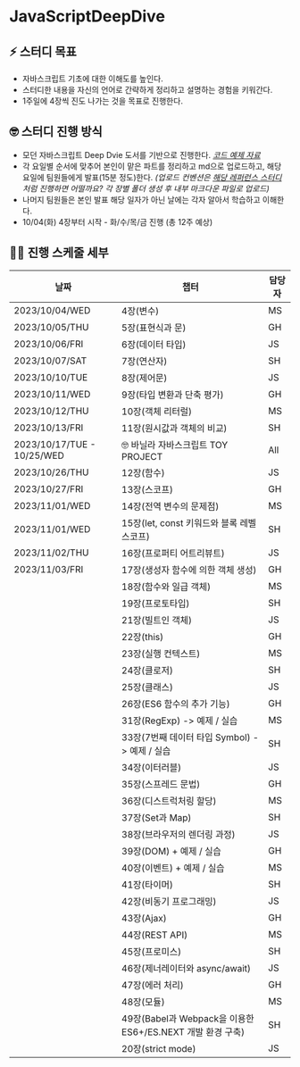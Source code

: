 # JavaScriptDeepDive


## ⚡️ 스터디 목표

- 자바스크립트 기초에 대한 이해도를 높인다.
- 스터디한 내용을 자신의 언어로 간략하게 정리하고 설명하는 경험을 키워간다.
- 1주일에 4장씩 진도 나가는 것을 목표로 진행한다.


## 🤓 스터디 진행 방식

- 모던 자바스크립트 Deep Dvie 도서를 기반으로 진행한다.
*[코드 예제 자료](https://github.com/wikibook/mjs)*
- 각 요일별 순서에 맞추어 본인이 맡은 파트를 정리하고 md으로 업로드하고, 해당 요일에 팀원들에게 발표(15분 정도)한다.
  *(업로드 컨벤션은 [해당 레퍼런스 스터디](https://github.com/suu3/js_deepdive_study/tree/main/05.%ED%91%9C%ED%98%84%EC%8B%9D%EA%B3%BC%20%EB%AC%B8) 처럼 진행하면 어떨까요? 각 장별 폴더 생성 후 내부 마크다운 파일로 업로드)*
- 나머지 팀원들은 본인 발표 해당 일자가 아닌 날에는 각자 알아서 학습하고 이해한다.
- 10/04(화) 4장부터 시작 - 화/수/목/금 진행 (총 12주 예상)


## 🧑‍💻 진행 스케줄 세부

| 날짜 | 챕터 | 담당자 |
| --- | --- | --- |
| 2023/10/04/WED | 4장(변수) | MS |
| 2023/10/05/THU | 5장(표현식과 문) | GH |
| 2023/10/06/FRI | 6장(데이터 타입) | JS |
| 2023/10/07/SAT | 7장(연산자) | SH |
| 2023/10/10/TUE | 8장(제어문) | JS |
| 2023/10/11/WED | 9장(타입 변환과 단축 평가) | GH |
| 2023/10/12/THU | 10장(객체 리터럴) | MS |
| 2023/10/13/FRI | 11장(원시값과 객체의 비교) | SH |
| 2023/10/17/TUE - 10/25/WED | 🤓 바닐라 자바스크립트 TOY PROJECT | All |
| 2023/10/26/THU | 12장(함수) | JS |
| 2023/10/27/FRI | 13장(스코프) | GH |
| 2023/11/01/WED | 14장(전역 변수의 문제점) | MS |
| 2023/11/01/WED | 15장(let, const 키워드와 블록 레벨 스코프) | SH |
| 2023/11/02/THU | 16장(프로퍼티 어트리뷰트) | JS |
| 2023/11/03/FRI | 17장(생성자 함수에 의한 객체 생성) | GH |
|  | 18장(함수와 일급 객체) | MS |
|  | 19장(프로토타입) | SH |
|  | 21장(빌트인 객체) | JS |
|  | 22장(this) | GH |
|  | 23장(실행 컨텍스트) | MS |
|  | 24장(클로저) | SH |
|  | 25장(클래스) | JS |
|  | 26장(ES6 함수의 추가 기능) | GH |
|  | 31장(RegExp) -> 예제 / 실습 | MS |
|  | 33장(7번째 데이터 타입 Symbol) -> 예제 / 실습 | SH |
|  | 34장(이터러블) | JS |
|  | 35장(스프레드 문법) | GH |
|  | 36장(디스트럭처링 할당) | MS |
|  | 37장(Set과 Map) | SH |
|  | 38장(브라우저의 렌더링 과정) | JS |
|  | 39장(DOM) + 예제 / 실습 | GH |
|  | 40장(이벤트) + 예제 / 실습 | MS |
|  | 41장(타이머) | SH |
|  | 42장(비동기 프로그래밍) | JS |
|  | 43장(Ajax) | GH |
|  | 44장(REST API) | MS |
|  | 45장(프로미스) | SH |
|  | 46장(제너레이터와 async/await) | JS |
|  | 47장(에러 처리) | GH |
|  | 48장(모듈) | MS |
|  | 49장(Babel과 Webpack을 이용한 ES6+/ES.NEXT 개발 환경 구축) | SH |
|  | 20장(strict mode) | JS |
